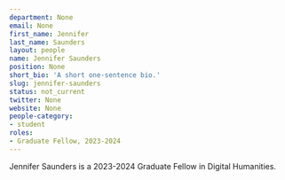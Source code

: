 ```yaml
---
department: None
email: None
first_name: Jennifer
last_name: Saunders
layout: people
name: Jennifer Saunders
position: None
short_bio: 'A short one-sentence bio.'
slug: jennifer-saunders
status: not_current
twitter: None
website: None
people-category:
- student
roles:
- Graduate Fellow, 2023-2024
---
```

Jennifer Saunders is a 2023-2024 Graduate Fellow in Digital Humanities.
